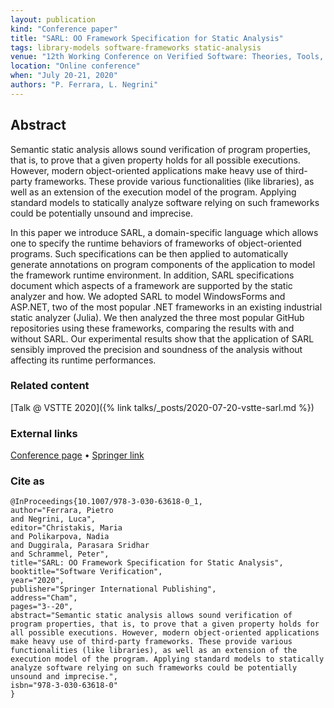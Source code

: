 ```yaml
---
layout: publication
kind: "Conference paper"
title: "SARL: OO Framework Specification for Static Analysis"
tags: library-models software-frameworks static-analysis
venue: "12th Working Conference on Verified Software: Theories, Tools, and Experiments (VSTTE 2020)"
location: "Online conference"
when: "July 20-21, 2020"
authors: "P. Ferrara, L. Negrini"
---
```


## Abstract

Semantic static analysis allows sound verification of program properties, that is, to prove that a given property holds for all possible executions. However, modern object-oriented applications make heavy use of third-party frameworks. These provide various functionalities (like libraries), as well as an extension of the execution model of the program. Applying standard models to statically analyze software relying on such frameworks could be potentially unsound and imprecise.

In this paper we introduce SARL, a domain-specific language which allows one to specify the runtime behaviors of frameworks of object-oriented programs. Such specifications can be then applied to automatically generate annotations on program components of the application to model the framework runtime environment. In addition, SARL specifications document which aspects of a framework are supported by the static analyzer and how. We adopted SARL to model WindowsForms and ASP.NET, two of the most popular .NET frameworks in an existing industrial static analyzer (Julia). We then analyzed the three most popular GitHub repositories using these frameworks, comparing the results with and without SARL. Our experimental results show that the application of SARL sensibly improved the precision and soundness of the analysis without affecting its runtime performances.

### Related content

[Talk @ VSTTE 2020]({% link talks/_posts/2020-07-20-vstte-sarl.md %})

### External links

[Conference page](https://sri-csl.github.io/VSTTE20/#program) • [Springer link](https://link.springer.com/chapter/10.1007/978-3-030-63618-0_1)

### Cite as

```
@InProceedings{10.1007/978-3-030-63618-0_1,
author="Ferrara, Pietro
and Negrini, Luca",
editor="Christakis, Maria
and Polikarpova, Nadia
and Duggirala, Parasara Sridhar
and Schrammel, Peter",
title="SARL: OO Framework Specification for Static Analysis",
booktitle="Software Verification",
year="2020",
publisher="Springer International Publishing",
address="Cham",
pages="3--20",
abstract="Semantic static analysis allows sound verification of program properties, that is, to prove that a given property holds for all possible executions. However, modern object-oriented applications make heavy use of third-party frameworks. These provide various functionalities (like libraries), as well as an extension of the execution model of the program. Applying standard models to statically analyze software relying on such frameworks could be potentially unsound and imprecise.",
isbn="978-3-030-63618-0"
}
```
